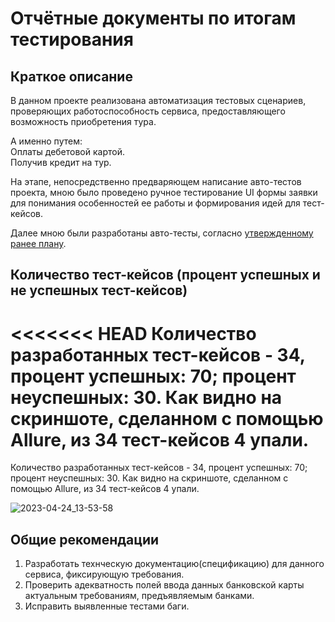 # Отчётные документы по итогам тестирования

## Краткое описание

В данном проекте реализована автоматизация тестовых сценариев, проверяющих работоспособность сервиса, предоставляющего возможность приобретения тура.

А именно путем:\
Оплаты дебетовой картой.\
Получив кредит на тур.

На этапе, непосредственно предваряющем написание авто-тестов проекта, мною было проведено ручное тестирование UI формы заявки для понимания особенностей ее работы и формирования идей для тест-кейсов.

Далее мною были разработаны авто-тесты, согласно [утвержденному ранее плану](https://github.com/fshakrun/Diploma-QA-Netology/blob/main/Plan.md).

## Количество тест-кейсов (процент успешных и не успешных тест-кейсов)

<<<<<<< HEAD
Количество разработанных тест-кейсов - 34, процент успешных: 70; процент неуспешных: 30. Как видно на скриншоте, сделанном с помощью Allure, из 34 тест-кейсов 4 упали.
=======
Количество разработанных тест-кейсов - 34, процент успешных: 70; процент неуспешных: 30.
Как видно на скриншоте, сделанном с помощью Allure, из 34 тест-кейсов 4 упали.

![2023-04-24_13-53-58](https://user-images.githubusercontent.com/82056292/233976808-aafe44a7-f9ac-453b-b89b-43c2a10a1688.png)


## Общие рекомендации

1. Разработать технческую документацию(спецификацию) для данного сервиса, фиксирующую требования.
2. Проверить адекватность полей ввода данных банковской карты актуальным требованиям, предъявляемым банками.
3. Исправить выявленные тестами баги.

